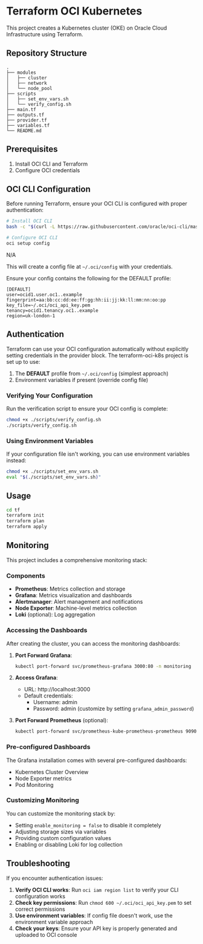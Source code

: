 # Terraform OCI Kubernetes

This project creates a Kubernetes cluster (OKE) on Oracle Cloud Infrastructure using Terraform.

## Repository Structure

```
.
├── modules
│   ├── cluster
│   ├── network
│   └── node_pool
├── scripts
│   ├── set_env_vars.sh
│   └── verify_config.sh
├── main.tf
├── outputs.tf
├── provider.tf
├── variables.tf
└── README.md
```

## Prerequisites

1. Install OCI CLI and Terraform
2. Configure OCI credentials

## OCI CLI Configuration

Before running Terraform, ensure your OCI CLI is configured with proper authentication:

```bash
# Install OCI CLI
bash -c "$(curl -L https://raw.githubusercontent.com/oracle/oci-cli/master/scripts/install/install.sh)"

# Configure OCI CLI
oci setup config
```

N/A

This will create a config file at `~/.oci/config` with your credentials.

Ensure your config contains the following for the DEFAULT profile:

```
[DEFAULT]
user=ocid1.user.oc1..example
fingerprint=aa:bb:cc:dd:ee:ff:gg:hh:ii:jj:kk:ll:mm:nn:oo:pp
key_file=~/.oci/oci_api_key.pem
tenancy=ocid1.tenancy.oc1..example
region=uk-london-1
```

## Authentication

Terraform can use your OCI configuration automatically without explicitly setting credentials in the provider block. The terraform-oci-k8s project is set up to use:

1. The **DEFAULT** profile from `~/.oci/config` (simplest approach)
2. Environment variables if present (override config file)

### Verifying Your Configuration

Run the verification script to ensure your OCI config is complete:

```bash
chmod +x ./scripts/verify_config.sh
./scripts/verify_config.sh
```

### Using Environment Variables

If your configuration file isn't working, you can use environment variables instead:

```bash
chmod +x ./scripts/set_env_vars.sh
eval "$(./scripts/set_env_vars.sh)"
```

## Usage

```bash
cd tf
terraform init
terraform plan
terraform apply
```

## Monitoring

This project includes a comprehensive monitoring stack:

### Components

- **Prometheus**: Metrics collection and storage
- **Grafana**: Metrics visualization and dashboards
- **Alertmanager**: Alert management and notifications
- **Node Exporter**: Machine-level metrics collection
- **Loki** (optional): Log aggregation

### Accessing the Dashboards

After creating the cluster, you can access the monitoring dashboards:

1. **Port Forward Grafana**:
   ```bash
   kubectl port-forward svc/prometheus-grafana 3000:80 -n monitoring
   ```

2. **Access Grafana**:
   - URL: http://localhost:3000
   - Default credentials:
     - Username: admin
     - Password: admin (customize by setting `grafana_admin_password`)

3. **Port Forward Prometheus** (optional):
   ```bash
   kubectl port-forward svc/prometheus-kube-prometheus-prometheus 9090:9090 -n monitoring
   ```

### Pre-configured Dashboards

The Grafana installation comes with several pre-configured dashboards:
- Kubernetes Cluster Overview
- Node Exporter metrics
- Pod Monitoring

### Customizing Monitoring

You can customize the monitoring stack by:
- Setting `enable_monitoring = false` to disable it completely
- Adjusting storage sizes via variables
- Providing custom configuration values
- Enabling or disabling Loki for log collection

## Troubleshooting

If you encounter authentication issues:

1. **Verify OCI CLI works**: Run `oci iam region list` to verify your CLI configuration works
2. **Check key permissions**: Run `chmod 600 ~/.oci/oci_api_key.pem` to set correct permissions
3. **Use environment variables**: If config file doesn't work, use the environment variable approach
4. **Check your keys**: Ensure your API key is properly generated and uploaded to OCI console
